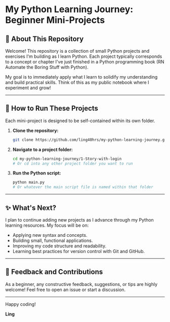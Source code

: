 # My Python Learning Journey: Beginner Mini-Projects

## 🌟 About This Repository

Welcome! This repository is a collection of small Python projects and exercises I'm building as I learn Python. Each project typically corresponds to a concept or chapter I've just finished in a Python programming book (RN Automate the Boring Stuff with Python).

My goal is to immediately apply what I learn to solidify my understanding and build practical skills. Think of this as my public notebook where I experiment and grow!

---

## 🚀 How to Run These Projects

Each mini-project is designed to be self-contained within its own folder.

1.  **Clone the repository:**
    ```bash
    git clone https://github.com/ling40hrs/my-python-learning-journey.git
    ```
2.  **Navigate to a project folder:**
    ```bash
    cd my-python-learning-journey/1-Story-with-login
    # Or cd into any other project folder you want to run
    ```
3.  **Run the Python script:**
    ```bash
    python main.py
    # Or whatever the main script file is named within that folder
    ```

---

## ✨ What's Next?

I plan to continue adding new projects as I advance through my Python learning resources. My focus will be on:

*   Applying new syntax and concepts.
*   Building small, functional applications.
*   Improving my code structure and readability.
*   Learning best practices for version control with Git and GitHub.

---

## 🙏 Feedback and Contributions

As a beginner, any constructive feedback, suggestions, or tips are highly welcome! Feel free to open an issue or start a discussion.

---

Happy coding!

**Ling**
